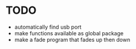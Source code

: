 # TODO  

- automatically find usb port  
- make functions available as global package  
- make a fade program that fades up then down
